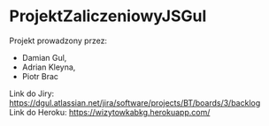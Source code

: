 # ProjektZaliczeniowyJSGul
Projekt prowadzony przez:
- Damian Gul, 
- Adrian Kleyna,
- Piotr Brac

Link do Jiry: https://dgul.atlassian.net/jira/software/projects/BT/boards/3/backlog  
Link do Heroku: https://wizytowkabkg.herokuapp.com/
